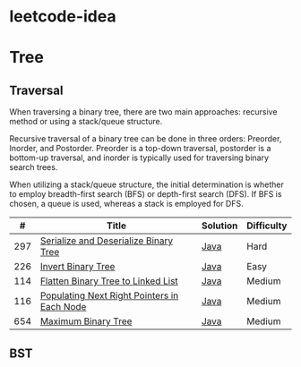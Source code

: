 # leetcode-idea

# Tree
## Traversal
When traversing a binary tree, there are two main approaches: recursive method or using a stack/queue structure.

Recursive traversal of a binary tree can be done in three orders: Preorder, Inorder, and Postorder. Preorder is a top-down traversal, postorder is a bottom-up traversal, and inorder is typically used for traversing binary search trees.

When utilizing a stack/queue structure, the initial determination is whether to employ breadth-first search (BFS) or depth-first search (DFS). If BFS is chosen, a queue is used, whereas a stack is employed for DFS.

| # | Title | Solution | Difficulty |
|---| ----- | -------- | ---------- |
|297|[Serialize and Deserialize Binary Tree](https://leetcode.com/problems/serialize-and-deserialize-binary-tree/)|[Java](./algorithm/java/q297_serialize_and_deserialize_binary_tree/SerializeAndDeserializeBinaryTree.java)|Hard|
|226|[Invert Binary Tree](https://leetcode.com/problems/invert-binary-tree/)|[Java](./algorithm/java/q226_invert_binary_tree/InvertBinaryTree.java)|Easy|
|114|[Flatten Binary Tree to Linked List](https://leetcode.com/problems/flatten-binary-tree-to-linked-list/)|[Java](./algorithm/java/q114_flatten_binary_tree_to_linked_list/FlattenBinaryTreeToLinkedList.java)|Medium|
|116|[Populating Next Right Pointers in Each Node](https://leetcode.com/problems/populating-next-right-pointers-in-each-node/)|[Java](./algorithm/java/q116_populating_next_right_pointers_in_each_node/PopulatingNextRightPointersInEachNode.java)|Medium|
|654|[Maximum Binary Tree](https://leetcode.com/problems/maximum-binary-tree/)|[Java](./algorithm/java/q654_maximum_binary_tree/MaximumBinaryTree.java)|Medium|

## BST